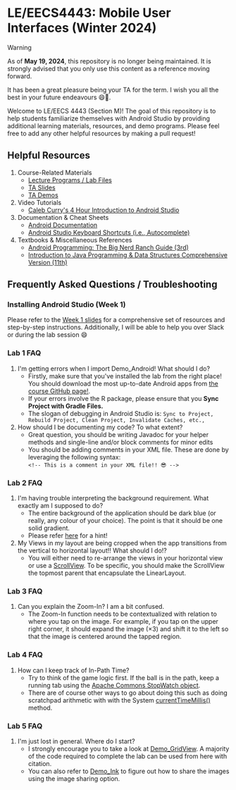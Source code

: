 # LE/EECS4443: Mobile User Interfaces (Winter 2024)

> [!WARNING]  
> As of **May 19, 2024**, this repository is no longer being maintained.
> It is strongly advised that you only use this content as a reference moving forward.
>
> It has been a great pleasure being your TA for the term. I wish you all the best in your future endeavours 😄👋.


Welcome to LE/EECS 4443 (Section M)! The goal of this repository is to help students familiarize themselves with Android Studio by providing additional learning materials, resources, and demo programs. 
Please feel free to add any other helpful resources by making a pull request! 
## Helpful Resources
1. Course-Related Materials
     - [Lecture Programs / Lab Files](https://github.com/yorku-ease/EECS4443-Demos)
     - [TA Slides](https://github.com/stoyonaga/EECS4443_W24_Assets/tree/main/TA%20Slides)
     - [TA Demos](https://github.com/stoyonaga/EECS4443_W24_Assets/tree/main/TA%20Demos)
2. Video Tutorials
    - [Caleb Curry's 4 Hour Introduction to Android Studio](https://www.youtube.com/watch?v=tZvjSl9dswg&themeRefresh=1)
3. Documentation & Cheat Sheets
   - [Android Documentation](https://developer.android.com/docs) 
   - [Android Studio Keyboard Shortcuts (i.e., Autocomplete)](https://developer.android.com/studio/intro/keyboard-shortcuts)
4. Textbooks & Miscellaneous References
   - [Android Programming: The Big Nerd Ranch Guide (3rd)](https://www.amazon.ca/Android-Programming-Nerd-Ranch-Guide/dp/0134706056)
   - [Introduction to Java Programming & Data Structures Comprehensive Version (11th)](https://www.pearson.com/store/p/introduction-to-java-programming-and-data-structures-comprehensive-version-ebook-global-edition/GPROG_A101708554311_learnernz-availability/9781292221892)
## Frequently Asked Questions / Troubleshooting
### Installing Android Studio (Week 1)
Please refer to the [Week 1 slides](https://github.com/stoyonaga/EECS4443_W24_Assets/blob/main/TA%20Slides/Week%201%20-%20Introduction.pdf) for a comprehensive set of resources and step-by-step instructions. Additionally, I will be able to help you over Slack or during the lab session 😄
### Lab 1 FAQ
1. I'm getting errors when I import Demo_Android! What should I do?
     - Firstly, make sure that you've installed the lab from the right place! You should download the most up-to-date Android apps from [the course GitHub page!](https://github.com/yorku-ease/EECS4443-Demos).
     - If your errors involve the R package, please ensure that you **Sync Project with Gradle Files.**
     - The slogan of debugging in Android Studio is: ``Sync to Project, Rebuild Project, Clean Project, Invalidate Caches, etc., ``
2. How should I be documenting my code? To what extent?
     - Great question, you should be writing Javadoc for your helper methods and single-line and/or block comments for minor edits
     - You should be adding comments in your XML file. These are done by leveraging the following syntax:
       <br>
       ``<!-- This is a comment in your XML file!! 😎 -->`` 
### Lab 2 FAQ
1. I'm having trouble interpreting the background requirement. What exactly am I supposed to do?
     - The entire background of the application should be dark blue (or really, any colour of your choice). The point is that it should be one solid gradient.
     - Please refer [here](https://developer.android.com/develop/ui/views/theming/themes) for a hint!
2. My Views in my layout are being cropped when the app transitions from the vertical to horizontal layout!! What should I do!?
     - You will either need to re-arrange the views in your horizontal view or use a [ScrollView](https://developer.android.com/reference/android/widget/ScrollView). To be specific, you should make the ScrollView the topmost parent that encapsulate the LinearLayout. 
### Lab 3 FAQ
1. Can you explain the Zoom-In? I am a bit confused.
     - The Zoom-In function needs to be contextualized with relation to where you tap on the image. For example, if you tap on the upper right corner, it should expand the image ($\times 3$) and shift it to the left so that the image is centered around the tapped region.
### Lab 4 FAQ
1. How can I keep track of In-Path Time?
     - Try to think of the game logic first. If the ball is in the path, keep a running tab using the [Apache Commons StopWatch object](https://commons.apache.org/proper/commons-lang/apidocs/org/apache/commons/lang3/time/StopWatch.html).
     - There are of course other ways to go about doing this such as doing scratchpad arithmetic with with the System [currentTimeMillis()](https://docs.oracle.com/javase/8/docs/api/java/lang/System.html#currentTimeMillis--) method.
### Lab 5 FAQ
1. I'm just lost in general. Where do I start?
     - I strongly encourage you to take a look at [Demo_GridView](https://github.com/yorku-ease/EECS4443-Demos/tree/main/Demo_GridView). A majority of the code required to complete the lab can be used from here with citation.
     - You can also refer to [Demo_Ink](https://github.com/yorku-ease/EECS4443-Demos/tree/main/Demo_Ink) to figure out how to share the images using the image sharing option. 
  

